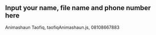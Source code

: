 ## Input your name, file name and phone number here
Animashaun Taofiq, taofiqAnimashaun.js, 08108667883
